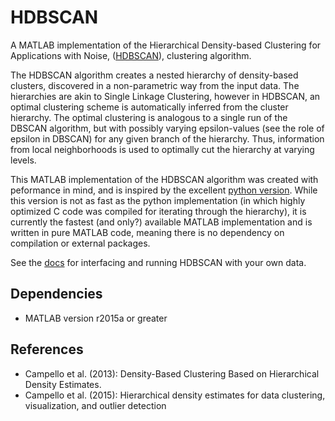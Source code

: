 # HDBSCAN
A MATLAB implementation of the Hierarchical Density-based Clustering for Applications with Noise, ([HDBSCAN](http://joss.theoj.org/papers/b5c5dd4b7491890b711c06225dcc9649)), clustering algorithm. 

The HDBSCAN algorithm creates a nested hierarchy of density-based clusters, discovered in a non-parametric way from the input data. The hierarchies are akin to Single Linkage Clustering, however 
in HDBSCAN, an optimal clustering scheme is automatically inferred from the cluster hierarchy. The optimal clustering is analogous to a single run of the DBSCAN algorithm, but with possibly varying 
epsilon-values (see the role of epsilon in DBSCAN) for any given branch of the hierarchy. Thus, information from local neighborhoods is used to optimally cut the hierarchy at varying levels.

This MATLAB implementation of the HDBSCAN algorithm was created with peformance in mind, and is inspired by the excellent [python version](http://hdbscan.readthedocs.io/en/latest/). While this version is not as fast as the python implementation (in which highly optimized C code was compiled for iterating through the hierarchy), it is currently the fastest (and only?) available MATLAB implementation and is written in pure MATLAB code, meaning there is no dependency on compilation or external packages. 

See the [docs](docs) for interfacing and running HDBSCAN with your own data.

## Dependencies
- MATLAB version r2015a or greater

## References
- Campello et al. (2013): Density-Based Clustering Based on Hierarchical Density Estimates.
- Campello et al. (2015): Hierarchical density estimates for data clustering, visualization, and outlier detection  

